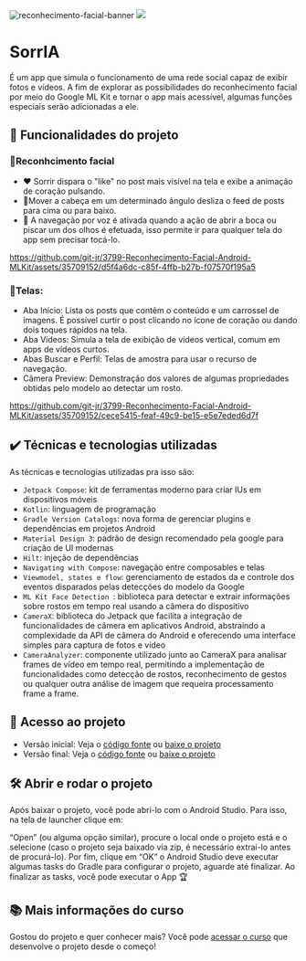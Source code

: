 
![reconhecimento-facial-banner](https://github.com/git-jr/3799-Reconhecimento-Facial-Android-MLKit/assets/35709152/871df7bb-04b7-4b1e-aa3d-523f4bb4f6af)
![](https://img.shields.io/github/license/alura-cursos/android-com-kotlin-personalizando-ui)

# SorrIA
É um app que simula o funcionamento de uma rede social capaz de exibir fotos e vídeos. A fim de explorar as possibilidades do reconhecimento facial por meio do Google ML Kit e tornar o app mais acessível, algumas funções especiais serão adicionadas a ele.


## 🔨 Funcionalidades do projeto

### 🧑Reconhcimento facial
- ❤️ Sorrir dispara o "like" no post mais visível na tela e exibe a animação de coração pulsando.
- 🛞Mover a cabeça em um determinado ângulo desliza o feed de posts para cima ou para baixo.
- 🤯 A navegação por voz é ativada quando a ação de abrir a boca ou piscar um dos olhos é efetuada, isso permite ir para qualquer tela do app sem precisar tocá-lo.



https://github.com/git-jr/3799-Reconhecimento-Facial-Android-MLKit/assets/35709152/d5f4a6dc-c85f-4ffb-b27b-f07570f195a5


### 📱Telas:
- Aba Início: Lista os posts que contêm o conteúdo e um carrossel de imagens. É possível curtir o post clicando no ícone de coração ou dando dois toques rápidos na tela.
- Aba Vídeos: Simula a tela de exibição de vídeos vertical, comum em apps de vídeos curtos.
- Abas Buscar e Perfil: Telas de amostra para usar o recurso de navegação.
- Câmera Preview: Demonstração dos valores de algumas propriedades obtidas pelo modelo ao detectar um rosto.


https://github.com/git-jr/3799-Reconhecimento-Facial-Android-MLKit/assets/35709152/cece5415-feaf-49c9-be15-e5e7eded6d7f





## ✔️ Técnicas e tecnologias utilizadas

As técnicas e tecnologias utilizadas pra isso são:

- `Jetpack Compose`: kit de ferramentas moderno para criar IUs em dispositivos móveis
- `Kotlin`: linguagem de programação
- `Gradle Version Catalogs`: nova forma de gerenciar plugins e dependências em projetos Android
- `Material Design 3`: padrão de design recomendado pela google para criação de UI modernas
- `Hilt`: injeção de dependências
- `Navigating with Compose`: navegação entre composables e telas
- `Viewmodel, states e flow`: gerenciamento de estados da e controle dos eventos disparados pelas detecções do modelo da Google
- `ML Kit Face Detection `: biblioteca para detectar e extrair informações sobre rostos em tempo real usando a câmera do dispositivo
- `CameraX`: biblioteca do Jetpack que facilita a integração de funcionalidades de câmera em aplicativos Android, abstraindo a complexidade da API de câmera do Android e oferecendo uma interface simples para captura de fotos e vídeo
- `CameraAnalyzer`: componente utilizado junto ao CameraX para analisar frames de vídeo em tempo real, permitindo a implementação de funcionalidades como detecção de rostos, reconhecimento de gestos ou qualquer outra análise de imagem que requeira processamento frame a frame.


## 📁 Acesso ao projeto

- Versão inicial: Veja o [código fonte][codigo-inicial] ou [baixe o projeto][download-inicial]
- Versão final: Veja o [código fonte][codigo-final] ou [baixe o projeto][download-final]

## 🛠️ Abrir e rodar o projeto
Após baixar o projeto, você pode abri-lo com o Android Studio. Para isso, na tela de launcher clique em:

“Open” (ou alguma opção similar), procure o local onde o projeto está e o selecione (caso o projeto seja baixado via zip, é necessário extraí-lo antes de procurá-lo). Por fim, clique em “OK” o Android Studio deve executar algumas tasks do Gradle para configurar o projeto, aguarde até finalizar. Ao finalizar as tasks, você pode executar o App 🏆


## 📚 Mais informações do curso

Gostou do projeto e quer conhecer mais? Você pode [acessar o curso](https://www.alura.com.br/formacao-android-ia-google-ml-kit) que desenvolve o projeto desde o começo!

[codigo-inicial]: https://github.com/git-jr/3799-Reconhecimento-Facial-Android-MLKit/commits/aula-1
[download-inicial]: https://github.com/git-jr/3799-Reconhecimento-Facial-Android-MLKit/archive/refs/heads/aula-1.zip

[codigo-final]: https://github.com/git-jr/3799-Reconhecimento-Facial-Android-MLKit/commits/aula-5/
[download-final]: https://github.com/git-jr/3799-Reconhecimento-Facial-Android-MLKit/archive/refs/heads/aula-5.zip

